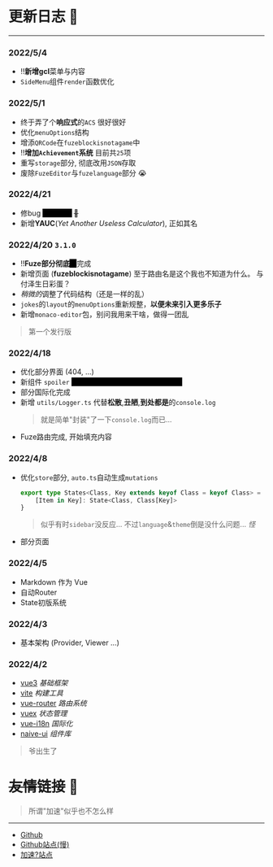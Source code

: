 # 更新日志 :notebook:
<!-- bstnmnhss2.0 -> bstnmnhss3.0-->
------

### 2022/5/4
- !!**新增gcl**菜单与内容
- `SideMenu`组件`render`函数优化

### 2022/5/1
- 终于弄了个**响应式**的`ACS` 很好很好
- 优化`menuOptions`结构
- 增添`QRCode`在`fuzeblockisnotagame`中
- !!**增加`Achievement`系统** 目前共`25`项
- 重写`storage`部分, 彻底改用`JSON`存取
- 废除`FuzeEditor`与`fuzelanguage`部分 :sob:

### 2022/4/21
- 修bug <span class="spoiler">创造bug!</span> ~~:bug:~~
- 新增**YAUC**(*Yet Another Useless Calculator*), 正如其名

### 2022/4/20   `3.1.0`
- !!**Fuze部分彻底**<span class="spoiler">？</span>完成
- 新增页面 (**fuzeblockisnotagame**) 至于路由名是这个我也不知道为什么。 与付泽生日彩蛋？
- *稍微的*调整了代码结构（还是一样的乱）
- `jokes`的`layout`的`menuOptions`重新规整，**以便未来引入更多乐子**
- 新增`monaco-editor`包，别问我用来干啥，做得一团乱
> 第一个发行版

### 2022/4/18
- 优化部分界面 (404, ...)
- 新组件 `spoiler` <span class="spoiler">就像这样:joy:, 呃表情怎么不会隐藏...</span>
- 部分国际化完成
- 新增 `utils/Logger.ts` 代替**松散**,**丑陋**,**到处都是**的`console.log`
    > 就是简单"封装"了一下`console.log`而已...
- Fuze路由完成, 开始填充内容

### 2022/4/8
- 优化`store`部分, `auto.ts`自动生成`mutations`
    ```typescript
    export type States<Class, Key extends keyof Class = keyof Class> = {
        [Item in Key]: State<Class, Class[Key]> 
    }
    ```
    > 似乎有时`sidebar`没反应... 不过`language`&`theme`倒是没什么问题... *怪*
- 部分页面

### 2022/4/5
- Markdown 作为 Vue
- 自动Router
- State初版系统

### 2022/4/3
- 基本架构 (Provider, Viewer ...)

### 2022/4/2
- [vue3](https://v3.cn.vuejs.org/) *基础框架*
- [vite](https://cn.vitejs.dev/) *构建工具*
- [vue-router](https://router.vuejs.org/) *路由系统*
- [vuex](https://vuex.vuejs.org/) *状态管理*
- [vue-i18n](https://kazupon.github.io/vue-i18n/zh/introduction.html) *国际化*
- [naive-ui](https://www.naiveui.com/) *组件库*

> 爷出生了

# ~~友情~~链接 :link:
> 所谓"加速"似乎也不怎么样
------
- [Github](https://github.com/Yashbstnmnhss/Yashbstnmnhss.github.io) 
- [Github站点(慢)](https://yashbstnmnhss.github.io)
- [加速?站点](https://yashbstnmnhss.vercel.app)

<style>
    .spoiler {
    background-color: black;
    color: black;
    cursor: help;
    transition: color .2s ease .25s;
}
    .spoiler:hover,
    .spoiler:focus {
        color: white;   
    }
</style>